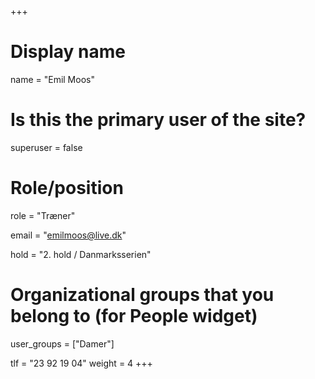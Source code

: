 +++
# Display name
name = "Emil Moos"

# Is this the primary user of the site?
superuser = false

# Role/position
role = "Træner"

email = "emilmoos@live.dk"

hold = "2. hold / Danmarksserien"

# Organizational groups that you belong to (for People widget)
user_groups = ["Damer"]

tlf = "23 92 19 04"
weight = 4
+++

